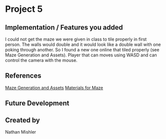 # Project 5
## Implementation / Features you added
I could not get the maze we were given in class to tile properly in first person. The walls would double and it would look like a double wall with one poking through another. So I found a new one online that tiled properly (see Maze Generation and Assets).
Player that can moves using WASD and can control the camera with the mouse.
## References
[Maze Generation and Assets](https://assetstore.unity.com/packages/tools/modeling/maze-generator-38689)
[Materials for Maze](https://assetstore.unity.com/packages/2d/textures-materials/free-stylized-pbr-textures-pack-111778)
## Future Development

## Created by
Nathan Mishler
